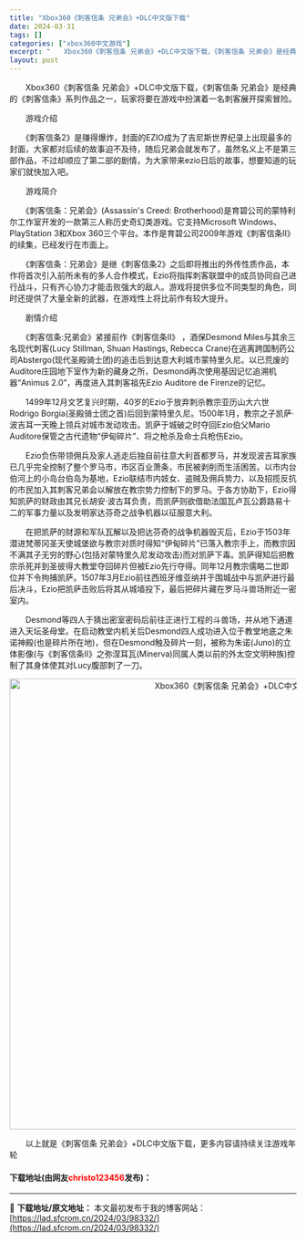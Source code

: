 ```yaml
---
title: "Xbox360《刺客信条 兄弟会》+DLC中文版下载"
date: 2024-03-31
tags: []
categories: ["xbox360中文游戏"]
excerpt: "　　Xbox360《刺客信条 兄弟会》+DLC中文版下载，《刺客信条 兄弟会》是经典的《刺客信条》系列作品之一，玩家将要在游戏中扮演着一名刺客展开探索冒险。 　　游戏介绍 　　《刺客信条2》是赚得爆炸，封面的EZIO成为了吉尼斯世界纪录上出现最多的封面，大家都对后续的故事迫不及待，随后兄弟会就发布了&hellip;"
layout: post
---
```


 <p>　　Xbox360《刺客信条 兄弟会》+DLC中文版下载，《刺客信条 兄弟会》是经典的《刺客信条》系列作品之一，玩家将要在游戏中扮演着一名刺客展开探索冒险。</p> <p>　　游戏介绍</p> <p>　　《刺客信条2》是赚得爆炸，封面的EZIO成为了吉尼斯世界纪录上出现最多的封面，大家都对后续的故事迫不及待，随后兄弟会就发布了，虽然名义上不是第三部作品，不过却顺应了第二部的剧情，为大家带来ezio日后的故事，想要知道的玩家们就快加入吧。</p> <p>　　游戏简介</p> <p>　　《刺客信条：兄弟会》(Assassin&#39;s Creed: Brotherhood)是育碧公司的蒙特利尔工作室开发的一款第三人称历史奇幻类游戏。它支持Microsoft Windows、PlayStation 3和Xbox 360三个平台。本作是育碧公司2009年游戏《刺客信条II》的续集，已经发行在市面上。</p> <p>　　《刺客信条：兄弟会》是继《刺客信条2》之后即将推出的外传性质作品，本作将首次引入前所未有的多人合作模式，Ezio将指挥刺客联盟中的成员协同自己进行战斗，只有齐心协力才能击败强大的敌人。游戏将提供多位不同类型的角色，同时还提供了大量全新的武器，在游戏性上将比前作有较大提升。</p> <p>　　剧情介绍</p> <p>　　《刺客信条:兄弟会》紧接前作《刺客信条II》 ，酒保Desmond Miles与其余三名现代刺客(Lucy Stillman, Shuan Hastings, Rebecca Crane)在逃离跨国制药公司Abstergo(现代圣殿骑士团)的追击后到达意大利城市蒙特里久尼。以已荒废的Auditore庄园地下室作为新的藏身之所，Desmond再次使用基因记忆追溯机器&ldquo;Animus 2.0&rdquo;，再度进入其刺客祖先Ezio Auditore de Firenze的记忆。</p> <p>　　1499年12月文艺复兴时期，40岁的Ezio于放弃刺杀教宗亚历山大六世Rodrigo Borgia(圣殿骑士团之首)后回到蒙特里久尼。1500年1月，教宗之子凯萨&middot;波吉耳一天晚上领兵对城市发动攻击。凯萨于城破之时夺回Ezio伯父Mario Auditore保管之古代遗物&ldquo;伊甸碎片&rdquo;、将之枪杀及命士兵枪伤Ezio。</p> <p>　　Ezio负伤带领佣兵及家人逃走后独自前往意大利首都罗马，并发现波吉耳家族已几乎完全控制了整个罗马市，市区百业萧条，市民被剥削而生活困苦。以市内台伯河上的小岛台伯岛为基地，Ezio联结市内妓女、盗贼及佣兵势力，以及招揽反抗的市民加入其刺客兄弟会以解放在教宗势力控制下的罗马。于各方协助下，Ezio得知凯萨的财政由其兄长胡安&middot;波古耳负责，而凯萨则欲借助法国瓦卢瓦公爵路易十二的军事力量以及发明家达芬奇之战争机器以征服意大利。</p> <p>　　在把凯萨的财源和军队瓦解以及把达芬奇的战争机器毁灭后，Ezio于1503年潜进梵蒂冈圣天使城堡欲与教宗对质时得知&ldquo;伊甸碎片&rdquo;已落入教宗手上，而教宗因不满其子无穷的野心(包括对蒙特里久尼发动攻击)而对凯萨下毒。凯萨得知后把教宗杀死并到圣彼得大教堂夺回碎片但被Ezio先行夺得。同年12月教宗儒略二世即位并下令拘捕凯萨。1507年3月Ezio前往西班牙维亚纳并于围城战中与凯萨进行最后决斗，Ezio把凯萨击败后将其从城墙投下，最后把碎片藏在罗马斗兽场附近一密室内。</p> <p>　　Desmond等四人于猜出密室密码后前往正进行工程的斗兽场，并从地下通道进入天坛圣母堂。在启动教堂内机关后Desmond四人成功进入位于教堂地底之朱诺神殿(也是碎片所在地)，但在Desmond触及碎片一刻，被称为朱诺(Juno)的立体影像(与《刺客信条II》之弥涅耳瓦(Minerva)同属人类以前的外太空文明种族)控制了其身体使其对Lucy腹部刺了一刀。</p> <p align="center"><img align="" border="0" src="https://lad.sfcrom.cn/wp-content/uploads/2024/03/20240330_66083e0949b55.jpg" width="791" alt="Xbox360《刺客信条 兄弟会》+DLC中文版下载" /></p> <p>　　以上就是《刺客信条 兄弟会》+DLC中文版下载，更多内容请持续关注游戏年轮</p> <p><h4>下载地址(由网友<font color="red">christo123456</font>发布)：</h4></p> 

---
📖 **下载地址/原文地址：** 本文最初发布于我的博客网站：[https://lad.sfcrom.cn/2024/03/98332/](https://lad.sfcrom.cn/2024/03/98332/)
